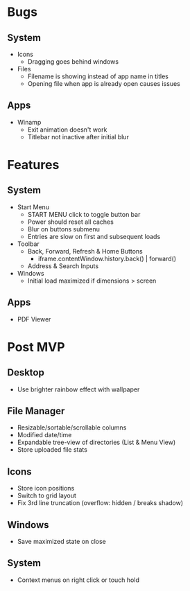 # Bugs

## System

- Icons
  - Dragging goes behind windows
- Files
  - Filename is showing instead of app name in titles
  - Opening file when app is already open causes issues

## Apps

- Winamp
  - Exit animation doesn't work
  - Titlebar not inactive after initial blur

# Features

## System

- Start Menu
  - START MENU click to toggle button bar
  - Power should reset all caches
  - Blur on buttons submenu
  - Entries are slow on first and subsequent loads
- Toolbar
  - Back, Forward, Refresh & Home Buttons
    - iframe.contentWindow.history.back() | forward()
  - Address & Search Inputs
- Windows
  - Initial load maximized if dimensions > screen

## Apps

- PDF Viewer

# Post MVP

## Desktop

- Use brighter rainbow effect with wallpaper

## File Manager

- Resizable/sortable/scrollable columns
- Modified date/time
- Expandable tree-view of directories (List & Menu View)
- Store uploaded file stats

## Icons

- Store icon positions
- Switch to grid layout
- Fix 3rd line truncation (overflow: hidden / breaks shadow)

## Windows

- Save maximized state on close

## System

- Context menus on right click or touch hold
